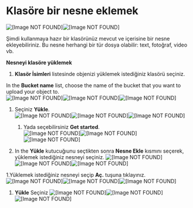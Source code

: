 # Klasöre bir nesne eklemek<a name="PuttingAnObjectInABucket"></a>



![\[Image NOT FOUND\]](http://docs.aws.amazon.com/AmazonS3/latest/gsg/)![\[Image NOT FOUND\]](http://docs.aws.amazon.com/AmazonS3/latest/gsg/)

Şimdi kullanmaya hazır bir klasörünüz mevcut ve içerisine bir nesne ekleyebiliriniz. Bu nesne herhangi bir tür dosya olabilir: text, fotoğraf, video vb.

**Nesneyi klasöre yüklemek**

1. **Klasör İsimleri** listesinde objenizi yüklemek istediğiniz klasörü seçiniz.

In the **Bucket name** list, choose the name of the bucket that you want to upload your object to\.  
![\[Image NOT FOUND\]](http://docs.aws.amazon.com/AmazonS3/latest/gsg/images/choose-bucket-name.png)![\[Image NOT FOUND\]](http://docs.aws.amazon.com/AmazonS3/latest/gsg/)![\[Image NOT FOUND\]](http://docs.aws.amazon.com/AmazonS3/latest/gsg/)

1. Seçiniz **Yükle**\.  
![\[Image NOT FOUND\]](http://docs.aws.amazon.com/AmazonS3/latest/gsg/images/choose-upload.png)![\[Image NOT FOUND\]](http://docs.aws.amazon.com/AmazonS3/latest/gsg/)![\[Image NOT FOUND\]](http://docs.aws.amazon.com/AmazonS3/latest/gsg/)

   1. Yada seçebilirsiniz **Get started**\.  
![\[Image NOT FOUND\]](http://docs.aws.amazon.com/AmazonS3/latest/gsg/images/upload-get-started.png)![\[Image NOT FOUND\]](http://docs.aws.amazon.com/AmazonS3/latest/gsg/)![\[Image NOT FOUND\]](http://docs.aws.amazon.com/AmazonS3/latest/gsg/)

1. In the **Yükle** kutucuğıunu seçtikten sonra **Nesne Ekle** kısmını seçerek, yüklemek istediğiniz nesneyi seçiniz.
![\[Image NOT FOUND\]](http://docs.aws.amazon.com/AmazonS3/latest/gsg/images/upload-add-files.png)![\[Image NOT FOUND\]](http://docs.aws.amazon.com/AmazonS3/latest/gsg/)![\[Image NOT FOUND\]](http://docs.aws.amazon.com/AmazonS3/latest/gsg/)

1.Yüklemek istediğiniz nesneyi seçip **Aç\.** tuşuna tıklayınız.   
![\[Image NOT FOUND\]](http://docs.aws.amazon.com/AmazonS3/latest/gsg/images/upload-select-files.png)![\[Image NOT FOUND\]](http://docs.aws.amazon.com/AmazonS3/latest/gsg/)![\[Image NOT FOUND\]](http://docs.aws.amazon.com/AmazonS3/latest/gsg/)

1.  **Yükle** Seçiniz
![\[Image NOT FOUND\]](http://docs.aws.amazon.com/AmazonS3/latest/gsg/images/upload-display-files.png)![\[Image NOT FOUND\]](http://docs.aws.amazon.com/AmazonS3/latest/gsg/)![\[Image NOT FOUND\]](http://docs.aws.amazon.com/AmazonS3/latest/gsg/)

